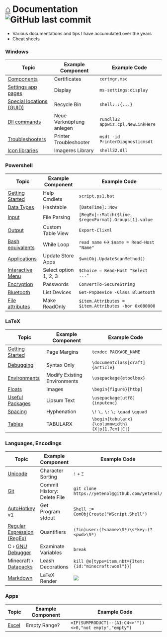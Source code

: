 # [⌂](README.md) Documentation ![GitHub last commit](https://img.shields.io/github/last-commit/yetenol/doc?color=white)

- Various documentations and tips I have accumulated over the years
- Cheat sheets

### Windows

| Topic                                         | Example Component        | Example Code                      |
| --------------------------------------------- | ------------------------ | --------------------------------- |
| [Components](windows/components.md)           | Certificates             | `certmgr.msc`                     |
| [Settings app pages](windows/settings.md)     | Display                  | `ms-settings:display`             |
| [Special locations (GUID)](windows/guids.md)  | Recycle Bin              | `shell:::{...}`                   |
| [Dll commands](windows/dll.md)                | Neue Verknüpfung anlegen | `rundll32 appwiz.cpl,NewLinkHere` |
| [Troubleshooters](windows/troubleshooters.md) | Printer Troubleshooter   | `msdt -id PrinterDiagnosticmsdt`  |
| [Icon libraries](windows/icons.md)            | Imageres Library         | `shell32.dll`                     |


### Powershell

| Topic                                              | Example Component     | Example Code                                          |
| -------------------------------------------------- | --------------------- | ----------------------------------------------------- |
| [Getting Started](powershell/powershell.md)        | Help Cmdlets          | `script.ps1.bat`                                      |
| [Data Types](powershell/data-types.md)             | Hashtable             | `[DateTime]::Now`                                     |
| [Input](powershell/input.md)                       | File Parsing          | `[RegEx]::Match($line, $regexFormat).Groups[1].value` |
| [Output](powershell/output.md)                     | Custom Table View     | `Export-Clixml`                                       |
| [Bash equivalents](powershell/bash-equivalents.md) | While Loop            | `read name` <-> `$name = Read-Host "Name"`            |
| [Applications](powershell/applications.md)         | Update Store Apps     | `$wmiObj.UpdateScanMethod()`                          |
| [Interactive Menu](powershell/menu.md)             | Select option 1, 2, 3 | `$Choice = Read-Host "Select ..."`                    |
| [Encryption](powershell/encryption.md)             | Passwords             | `ConvertTo-SecureString`                              |
| [Bluetooth](powershell/bluetooth.md)               | List Devices          | `Get-PnpDevice -Class Bluetooth`                      |
| [File attributes](powershell/file-attributes.md)   | Make ReadOnly         | `$item.Attributes = $item.Attributes -bor 0x080000`   |


### LaTeX

| Topic                                 | Example Component            | Example Code                                       |
| ------------------------------------- | ---------------------------- | -------------------------------------------------- |
| [Getting Started](latex/latex.md)     | Page Margins                 | `texdoc PACKAGE_NAME`                              |
| [Debugging](latex/debugging.md)       | Syntax Only                  | `\documentclass[draft]{article}`                   |
| [Environments](latex/environments.md) | Modify Existing Environments | `\usepackage{etoolbox}`                            |
| [Floats](latex/floats.md)             | Images                       | `\begin{figure}[htbp]`                             |
| [Useful Packages](latex/packages.md)  | Lipsum Text                  | `\usepackage[utf8]{inputenc}`                      |
| [Spacing](latex/spacing.md)           | Hyphenation                  | `\!` `\,` `\:` `\;` `\quad` `\qquad`               |
| [Tables](latex/tables.md)             | TABULARX                     | `\begin{tabularx}{\columnwidth}{X\|p{1.7cm}\|C\|}` |




### Languages, Encodings

| Topic                                            | Example Component           | Example Code                                                                      |
| ------------------------------------------------ | --------------------------- | --------------------------------------------------------------------------------- |
| [Unicode](languages/unicode.md)                  | Character Sorting           | `!` `+` `Ξ`                                                                       |
| [Git](languages/git.md)                          | Commit History: Delete File | `git clone https://yetenol@github.com/yetenol/`                                   |
| [AutoHotkey v1](languages/autohotkey.md)         | Get Program stdout          | `Shell := ComObjCreate("WScript.Shell")`                                          |
| [Regular Expression (RegEx)](languages/regex.md) | Quantifiers                 | `(?in)user:(?<name>\S*)\s*key:(?<pwd>\S*)`                                        |
| C › [GNU Debugger](languages/gdb.md)             | Examinate Variables         | `break`                                                                           |
| Minecraft › [Datapacks](languages/minecraft.md)  | Leash Decorations           | `kill @e[type=item,nbt={Item:{id:"minecraft:wool"}}]`                             |
| [Markdown](languages/markdown.md)                | LaTeX Render                | <img src="https://render.githubusercontent.com/render/math?math=\int_0^1{\pi^2}"> |


### Apps

| Topic                  | Example Component | Example Code                                            |
| ---------------------- | ----------------- | ------------------------------------------------------- |
| [Excel](apps/excel.md) | Empty Range?      | `=IF(SUMPRODUCT(--(A1:C4<>""))<>0,"not empty","empty")` |